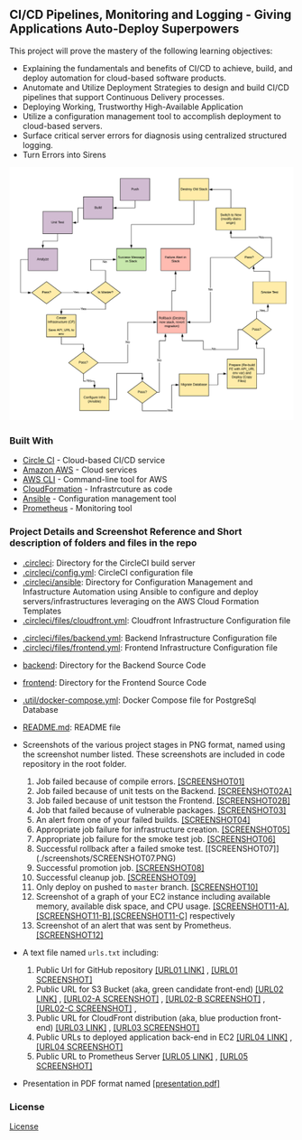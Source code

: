 

## CI/CD Pipelines, Monitoring and Logging - Giving Applications Auto-Deploy Superpowers

This project will prove the mastery of the following learning objectives:

- Explaining the fundamentals and benefits of CI/CD to achieve, build, and deploy automation for cloud-based software products.
- Anutomate and Utilize Deployment Strategies to design and build CI/CD pipelines that support Continuous Delivery processes.
- Deploying Working, Trustworthy High-Available Application
- Utilize a configuration management tool to accomplish deployment to cloud-based servers.
- Surface critical server errors for diagnosis using centralized structured logging.
- Turn Errors into Sirens

![Diagram of CI/CD Pipeline we will be building.](udapeople-pipeline.png)



### Built With

- [Circle CI](www.circleci.com) - Cloud-based CI/CD service
- [Amazon AWS](https://aws.amazon.com/) - Cloud services
- [AWS CLI](https://aws.amazon.com/cli/) - Command-line tool for AWS
- [CloudFormation](https://aws.amazon.com/cloudformation/) - Infrastrcuture as code
- [Ansible](https://www.ansible.com/) - Configuration management tool
- [Prometheus](https://prometheus.io/) - Monitoring tool


### Project Details and Screenshot Reference and Short description of folders and files in the repo

- [.circleci](./.circleci): Directory for the CircleCI build server
- [.circleci/config.yml](./.circleci/config.yml): CircleCI configuration file
- [.circleci/ansible](./.circleci/ansible): Directory for Configuration Management and Infastructure Automation using Ansible to configure and deploy servers/infrastructures leveraging on the AWS Cloud Formation Templates
- [.circleci/files/cloudfront.yml](./.circleci/files/cloudfront.yml): Cloudfront Infrastructure Configuration file
* [.circleci/files/backend.yml](./.circleci/files/backend.yml): Backend Infrastructure Configuration file
* [.circleci/files/frontend.yml](./.circleci/files/cloudfront.yml): Frontend Infrastructure Configuration file
- [backend](./backend): Directory for the Backend Source Code
- [frontend](./frontend): Directory for the Frontend Source Code
- [.util/docker-compose.yml](./.util/docker-compose.yml): Docker Compose file for PostgreSql Database
- [README.md](./README.md): README file

- Screenshots of the various project stages in PNG format, named using the screenshot number listed. These screenshots are included in code repository in the root folder.
  1. Job failed because of compile errors. [[SCREENSHOT01]](./screenshots/SCREENSHOT01.PNG)
  1. Job failed because of unit tests on the Backend. [[SCREENSHOT02A]](./screenshots/SCREENSHOT02A.PNG)
  1. Job failed because of unit testson the Frontend. [[SCREENSHOT02B]](./screenshots/SCREENSHOT02B.PNG)
  1. Job that failed because of vulnerable packages. [[SCREENSHOT03]](./screenshots/SCREENSHOT03.PNG)
  1. An alert from one of your failed builds. [[SCREENSHOT04]](./screenshots/SCREENSHOT04.PNG)
  1. Appropriate job failure for infrastructure creation. [[SCREENSHOT05]](./screenshots/SCREENSHOT05.PNG)
  1. Appropriate job failure for the smoke test job. [[SCREENSHOT06]](./screenshots/SCREENSHOT06.PNG)
  1. Successful rollback after a failed smoke test. [[SCREENSHOT07]] (./screenshots/SCREENSHOT07.PNG) 
  1. Successful promotion job. [[SCREENSHOT08]](./screenshots/SCREENSHOT08.PNG)
  1. Successful cleanup job. [[SCREENSHOT09]](./screenshots/SCREENSHOT09.PNG)
  1. Only deploy on pushed to `master` branch. [[SCREENSHOT10]](./screenshots/SCREENSHOT10.PNG)
  1. Screenshot of a graph of your EC2 instance including available memory, available disk space, and CPU usage. [[SCREENSHOT11-A]](./screenshots/SCREENSHOT11-A.PNG),[[SCREENSHOT11-B]](./screenshots/SCREENSHOT11-B.PNG),[[SCREENSHOT11-C]](./screenshots/SCREENSHOT11-C.PNG) respectively
  1. Screenshot of an alert that was sent by Prometheus. [[SCREENSHOT12]](./screenshots/SCREENSHOT12.PNG)

- A text file named `urls.txt`  including:
  1. Public Url for GitHub repository  [[URL01 LINK]](./screenshots/url.txt) , [[URL01 SCREENSHOT]](./screenshots/URL01_SCREENSHOT.PNG)
  1. Public URL for S3 Bucket (aka, green candidate front-end) [[URL02 LINK]](./screenshots/url.txt) , [[URL02-A SCREENSHOT]](./screenshots/URL02-ADD_EMPLOYEE_S3_URL.PNG) , [[URL02-B SCREENSHOT]](./screenshots/URL02-ADD_EMPLOYEE_S3_URL2.PNG) , [[URL02-C SCREENSHOT]](./screenshots/URL02-ADD_EMPLOYEE_S3_URL3.PNG) , 
  1. Public URL for CloudFront distribution (aka, blue production front-end) [[URL03 LINK]](./screenshots/url.txt) , [[URL03 SCREENSHOT]](./screenshots/URL03_SCREENSHOT.PNG)
  1. Public URLs to deployed application back-end in EC2 [[URL04 LINK]](./screenshots/url.txt) , [[URL04 SCREENSHOT]](./screenshots/URL04_SCREENSHOT.PNG)
  1. Public URL to Prometheus Server [[URL05 LINK]](./screenshots/url.txt) , [[URL05 SCREENSHOT]](./screenshots/URL05_SCREENSHOT.PNG)

- Presentation in PDF format named [[presentation.pdf]](./presentation.pdf)






### License

[License](LICENSE.md)

